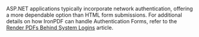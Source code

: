 ASP.NET applications typically incorporate network authentication, offering a more dependable option than HTML form submissions. For additional details on how IronPDF can handle Authentication Forms, refer to the [Render PDFs Behind System Logins](https://ironpdf.com/how-to/logins/) article.